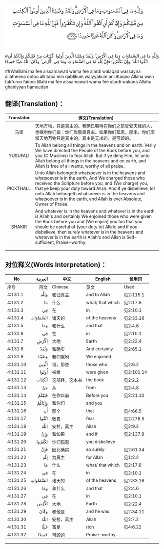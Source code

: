 ![004:131](images/004_131.gif)

#وَلِلَّهِ مَا فِي السَّمَاوَاتِ وَمَا فِي الْأَرْضِ ۗ وَلَقَدْ وَصَّيْنَا الَّذِينَ أُوتُوا الْكِتَابَ مِنْ قَبْلِكُمْ وَإِيَّاكُمْ أَنِ اتَّقُوا اللَّهَ ۚ وَإِنْ تَكْفُرُوا فَإِنَّ لِلَّهِ مَا فِي السَّمَاوَاتِ وَمَا فِي الْأَرْضِ ۚ وَكَانَ اللَّهُ غَنِيًّا حَمِيدًا 

##Walillahi ma fee alssamawati wama fee alardi walaqad wassayna allatheena ootoo alkitaba min qablikum waiyyakum ani ittaqoo Allaha wain takfuroo fainna lillahi ma fee alssamawati wama fee alardi wakana Allahu ghaniyyan hameedan 

## 翻译(Translation)：

| Translator | 译文(Translation)                                            |
| :--------: | ------------------------------------------------------------ |
|    马坚    | 天地万物，只是真主的。我确已嘱咐在你们之前曾受天经的人，也嘱咐你们说：你们当敬畏真主。如果你们孤恩，那末，你们须知天地万物只是真主的，真主是无求的，是可颂的。 |
|  YUSUFALI  | To Allah belong all things in the heavens and on earth. Verily We have directed the People of the Book before you, and you (O Muslims) to fear Allah. But if ye deny Him, lo! unto Allah belong all things in the heavens and on earth, and Allah is free of all wants, worthy of all praise. |
| PICKTHALL  | Unto Allah belongeth whatsoever is in the heavens and whatsoever is in the earth. And We charged those who received the Scripture before you, and (We charge) you, that ye keep your duty toward Allah. And if ye disbelieve, lo! unto Allah belongeth whatsoever is in the heavens and whatsoever is in the earth, and Allah is ever Absolute, Owner of Praise. |
|   SHAKIR   | And whatever is in the heavens and whatever is in the earth is Allah's and certainly We enjoined those who were given the Book before you and (We enjoin) you too that you should be careful of (your duty to) Allah; and if you disbelieve, then surely whatever is in the heavens and whatever is in the earth is Allah's and Allah is Self-sufficient, Praise-worthy. |

---

## 对位释义(Words Interpretation)：

| No   | العربية | 中文    | English | 曾用词 |
| ---- | ------: | ------- | ------- | ------ |
| 序号 |    阿文 | Chinese | 英文    | Used   |
| 4:131.1  | وَلِلَّهِ     | 和归真主       | and to Allah     | 见2:115.1  |
| 4:131.2  | مَا       | 什么           | what/ that which | 见2:17.8   |
| 4:131.3  | فِي       | 在             | in               | 见2:10.1   |
| 4:131.4  | السَّمَاوَاتِ | 诸天的         | of the heavens   | 见2:33.16  |
| 4:131.5  | وَمَا      | 和什么         | and that         | 见2:4.6    |
| 4:131.6  | فِي       | 在             | in               | 见2:10.1   |
| 4:131.7  | الْأَرْضِ    | 大地           | Earth            | 见2:22.4   |
| 4:131.8  | وَلَقَدْ     | 和确实         | And certainly    | 见2:65.1   |
| 4:131.9  | وَصَّيْنَا    | 我们嘱咐       | We enjoined      |            |
| 4:131.10 | الَّذِينَ    | 谁，那些       | those who        | 见2:6.2    |
| 4:131.11 | أُوتُوا    | 被给           | were given       | 见2:101.14 |
| 4:131.12 | الْكِتَابَ   | 这部经，这本书 | the book         | 见2:2.2    |
| 4:131.13 | مِنْ       | 从             | from             | 见2:4.8    |
| 4:131.14 | قَبْلِكُمْ    | 在你以前       | Before you       | 见2:21.10  |
| 4:131.15 | وَإِيَّاكُمْ   | 和你们         | and you          |            |
| 4:131.16 | أَنِ       | 那个           | that             | 见4:66.5   |
| 4:131.17 | اتَّقُوا    | 敬畏           | fear             | 见2:278.5  |
| 4:131.18 | اللَّهَ     | 安拉，真主     | Allah            | 见2:9.2 |
| 4:131.19 | وَإِنْ      | 和如果         | and if           | 见2:137.9  |
| 4:131.20 | تَكْفُرُوا   | 你们孤恩       | you disbelieve   |            |
| 4:131.21 | فَإِنَّ      | 因此确实       | so surely        | 见2:61.34  |
| 4:131.22 | لِلَّهِ      | 为真主         | for Allah        | 见1:2.2    |
| 4:131.23 | مَا       | 什么           | what/ that which | 见2:17.8   |
| 4:131.24 | فِي       | 在             | in               | 见2:10.1   |
| 4:131.25 | السَّمَاوَاتِ | 诸天的         | of the heavens   | 见2:33.16  |
| 4:131.26 | وَمَا      | 和什么         | and that         | 见2:4.6    |
| 4:131.27 | فِي       | 在             | in               | 见2:10.1   |
| 4:131.28 | الْأَرْضِ    | 大地           | Earth            | 见2:22.4   |
| 4:131.29 | وَكَانَ     | 和他是         | and he was       | 见2:34.11  |
| 4:131.30 | اللَّهُ     | 安拉，真主     | Allah            | 见2:7.2 |
| 4:131.31 | غَنِيًّا     | 富足           | rich             | 见4:6.22   |
| 4:131.32 | حَمِيدًا    | 可颂的         | Praise-worthy    |            |

---

